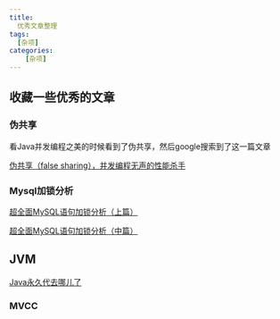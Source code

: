 ```yaml
---
title:
  优秀文章整理
tags:
  [杂项]
categories:
	[杂项]
---
```






## 收藏一些优秀的文章

### 伪共享

看Java并发编程之美的时候看到了伪共享，然后google搜索到了这一篇文章

[伪共享（false sharing），并发编程无声的性能杀手](https://www.cnblogs.com/cyfonly/p/5800758.html)

### Mysql加锁分析

[超全面MySQL语句加锁分析（上篇）](https://mp.weixin.qq.com/s/wSlNZcQkax-2KZCNEHOYLA)

[超全面MySQL语句加锁分析（中篇）](https://mp.weixin.qq.com/s/ODbju9fjB5QFEN8IIYp__A)

## JVM

[Java永久代去哪儿了](https://www.infoq.cn/article/Java-permgen-Removed)

### MVCC

